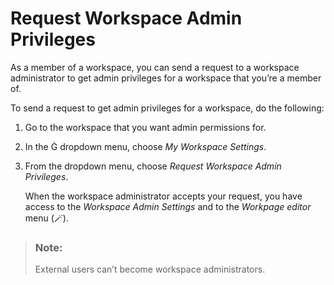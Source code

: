 <!-- loio41eb425f0003424db58ea8c7cb2fff63 -->

<link rel="stylesheet" type="text/css" href="css/sap-icons.css"/>

# Request Workspace Admin Privileges

As a member of a workspace, you can send a request to a workspace administrator to get admin privileges for a workspace that you’re a member of.



To send a request to get admin privileges for a workspace, do the following:

1.  Go to the workspace that you want admin permissions for.
2.  In the <span class="SAP-icons"></span> dropdown menu, choose *My Workspace Settings*.
3.  From the dropdown menu, choose *Request Workspace Admin Privileges*.

    When the workspace administrator accepts your request, you have access to the *Workspace Admin Settings* and to the *Workpage editor* menu \(:magic_wand:\).


> ### Note:  
> External users can’t become workspace administrators.

